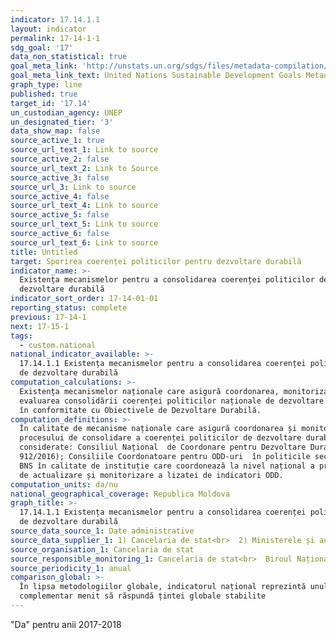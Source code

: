 ```yaml
---
indicator: 17.14.1.1
layout: indicator
permalink: 17-14-1-1
sdg_goal: '17'
data_non_statistical: true
goal_meta_link: 'http://unstats.un.org/sdgs/files/metadata-compilation/Metadata-Goal-17.pdf'
goal_meta_link_text: United Nations Sustainable Development Goals Metadata (pdf 468kB)
graph_type: line
published: true
target_id: '17.14'
un_custodian_agency: UNEP
un_designated_tier: '3'
data_show_map: false
source_active_1: true
source_url_text_1: Link to source
source_active_2: false
source_url_text_2: Link to Source
source_active_3: false
source_url_3: Link to source
source_active_4: false
source_url_text_4: Link to source
source_active_5: false
source_url_text_5: Link to source
source_active_6: false
source_url_text_6: Link to source
title: Untitled
target: Sporirea coerenței politicilor pentru dezvoltare durabilă
indicator_name: >-
  Existența mecanismelor pentru a consolidarea coerenței politicilor de
  dezvoltare durabilă
indicator_sort_order: 17-14-01-01
reporting_status: complete
previous: 17-14-1
next: 17-15-1
tags:
  - custom.national
national_indicator_available: >-
  17.14.1.1 Existența mecanismelor pentru a consolidarea coerenței politicilor
  de dezvoltare durabilă
computation_calculations: >-
  Existența mecanismelor naționale care asigură coordonarea, monitorizarea și
  evaluarea consolidării coerenței politicilor naționale de dezvoltare durabilă
  în conformitate cu Obiectivele de Dezvoltare Durabilă.
computation_definitions: >-
  În calitate de mecanisme naționale care asigură coordonarea și monitorizarea
  procesului de consolidare a coerenței politicilor de dezvoltare durabilă sunt
  considerate: Consiliul Național  de Coordonare pentru Dezvoltare Durabilă (HG.
  912/2016); Consiliile Coordonatoare pentru ODD-uri  în politicile sectoriale;
  BNS în calitate de instituție care coordonează la nivel național a procesului
  de actualizare și monitorizare a lizatei de indicatori ODD.
computation_units: da/nu
national_geographical_coverage: Republica Moldova
graph_title: >-
  17.14.1.1 Existența mecanismelor pentru a consolidarea coerenței politicilor
  de dezvoltare durabilă
source_data_source_1: Date administrative
source_data_supplier_1: 1) Cancelaria de stat<br>  2) Ministerele și autoritățile publice centrale
source_organisation_1: Cancelaria de stat
source_responsible_monitoring_1: Cancelaria de stat<br>  Biroul Național de Statistică
source_periodicity_1: anual
comparison_global: >-
  În lipsa metodologiilor globale, indicatorul național reprezintă unul
  complementar menit să răspundă țintei globale stabilite
---
```

"Da" pentru anii 2017-2018
